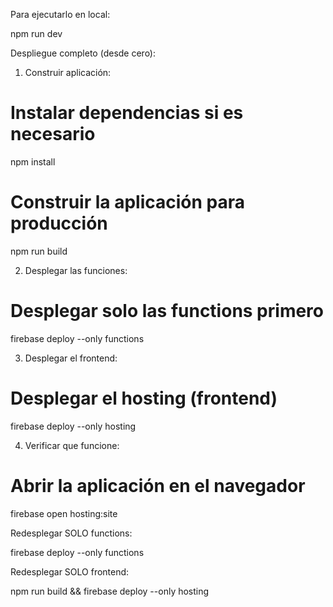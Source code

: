 Para ejecutarlo en local:

npm run dev


Despliegue completo (desde cero):


1. Construir aplicación:

# Instalar dependencias si es necesario
npm install

# Construir la aplicación para producción
npm run build

2. Desplegar las funciones:

# Desplegar solo las functions primero
firebase deploy --only functions

3. Desplegar el frontend:

# Desplegar el hosting (frontend)
firebase deploy --only hosting

4. Verificar que funcione:

# Abrir la aplicación en el navegador
firebase open hosting:site




Redesplegar SOLO functions:

firebase deploy --only functions



Redesplegar SOLO frontend:

npm run build && firebase deploy --only hosting